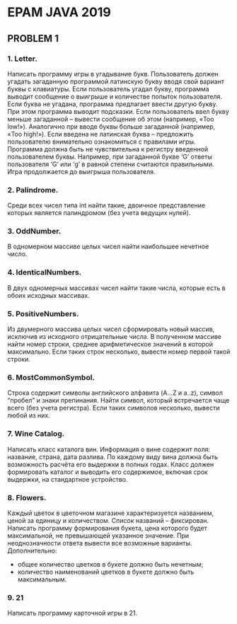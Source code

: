 # EPAM JAVA 2019
## PROBLEM 1

### 1. Letter.
Написать программу игры в угадывание букв.
Пользователь должен угадать загаданную программой латинскую букву вводя свой вариант буквы с клавиатуры.
Если пользователь угадал букву, программа выводит сообщение о выигрыше
и количестве попыток пользователя.
Если буква не угадана, программа предлагает ввести другую букву. При этом
программа выводит подсказки. Если пользователь ввел букву меньше
загаданной – вывести сообщение об этом (например, «Too low!»).
Аналогично при вводе буквы больше загаданной (например, «Too high!»).
Если введена не латинская буква – предложить пользователю внимательно
ознакомиться с правилами игры.
Программа должна быть не чувствительна к регистру введенной
пользователем буквы. Например, при загаданной букве ‘G’ ответы
пользователя ‘G’ или ‘g’ в равной степени считаются правильными.
Игра продолжается до выигрыша пользователя.

### 2. Palindrome.
Среди всех чисел типа int найти такие, двоичное представление которых
является палиндромом (без учета ведущих нулей).

### 3. OddNumber.
В одномерном массиве целых чисел найти наибольшее нечетное число.

### 4. IdenticalNumbers.
В двух одномерных массивах чисел найти такие числа, которые есть в обоих
исходных массивах.

### 5. PositiveNumbers.
Из двумерного массива целых чисел сформировать новый массив, исключив
из исходного отрицательные числа. В полученном массиве найти номер
строки, среднее арифметическое значений в которой максимально. Если
таких строк несколько, вывести номер первой такой строки.

### 6. MostCommonSymbol.
Строка содержит символы английского алфавита (A…Z и a..z), символ
“пробел” и знаки препинания. Найти символ, который встречается чаще
всего (без учета регистра). Если таких символов несколько, вывести любой
из них.

### 7. Wine Catalog.
Написать класс каталога вин. Информация о вине содержит поля: название,
страна, дата разлива. По каждому виду вина должна быть возможность
расчёта его выдержки в полных годах. Класс должен формировать каталог и
выводить его содержимое, включая срок выдержки, на стандартное
устройство.

### 8. Flowers.
Каждый цветок в цветочном магазине характеризуется названием, ценой за
единицу и количеством. Список названий – фиксирован. Написать
программу формирования букета, цена которого будет максимальной, не
превышающей указанное значение. При неоднозначности ответа вывести все
возможные варианты.
Дополнительно:
- общее количество цветков в букете должно быть нечетным;
- количество наименований цветков в букете должно быть максимальным.

### 9. 21
Написать программу карточной игры в 21.
